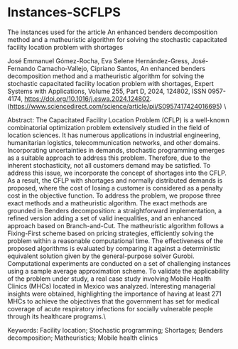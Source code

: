 # Instances-SCFLPS
The instances used for the article An enhanced benders decomposition method and a matheuristic algorithm for solving the stochastic capacitated facility location problem with shortages

José Emmanuel Gómez-Rocha, Eva Selene Hernández-Gress, José-Fernando Camacho-Vallejo, Cipriano Santos,
An enhanced benders decomposition method and a matheuristic algorithm for solving the stochastic capacitated facility location problem with shortages,
Expert Systems with Applications,
Volume 255, Part D,
2024,
124802,
ISSN 0957-4174,
https://doi.org/10.1016/j.eswa.2024.124802.
(https://www.sciencedirect.com/science/article/pii/S0957417424016695) \

Abstract: The Capacitated Facility Location Problem (CFLP) is a well-known combinatorial optimization problem extensively studied in the field of location sciences. It has numerous applications in industrial engineering, humanitarian logistics, telecommunication networks, and other domains. Incorporating uncertainties in demands, stochastic programming emerges as a suitable approach to address this problem. Therefore, due to the inherent stochasticity, not all customers demand may be satisfied. To address this issue, we incorporate the concept of shortages into the CFLP. As a result, the CFLP with shortages and normally distributed demands is proposed, where the cost of losing a customer is considered as a penalty cost in the objective function. To address the problem, we propose three exact methods and a matheuristic algorithm. The exact methods are grounded in Benders decomposition: a straightforward implementation, a refined version adding a set of valid inequalities, and an enhanced approach based on Branch-and-Cut. The matheuristic algorithm follows a Fixing-First scheme based on pricing strategies, efficiently solving the problem within a reasonable computational time. The effectiveness of the proposed algorithms is evaluated by comparing it against a deterministic equivalent solution given by the general-purpose solver Gurobi. Computational experiments are conducted on a set of challenging instances using a sample average approximation scheme. To validate the applicability of the problem under study, a real case study involving Mobile Health Clinics (MHCs) located in Mexico was analyzed. Interesting managerial insights were obtained, highlighting the importance of having at least 271 MHCs to achieve the objectives that the government has set for medical coverage of acute respiratory infections for socially vulnerable people through its healthcare programs.\

Keywords: Facility location; Stochastic programming; Shortages; Benders decomposition; Matheuristics; Mobile health clinics

